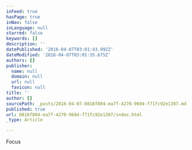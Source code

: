 ```yaml
---
inFeed: true
hasPage: true
inNav: false
inLanguage: null
starred: false
keywords: []
description: ''
datePublished: '2016-04-07T03:01:43.992Z'
dateModified: '2016-04-07T03:01:35.675Z'
authors: []
publisher:
  name: null
  domain: null
  url: null
  favicon: null
title: ''
author: []
sourcePath: _posts/2016-04-07-0816f804-ea7f-4270-9694-f71fc92e1307.md
published: true
url: 0816f804-ea7f-4270-9694-f71fc92e1307/index.html
_type: Article

---
```

Focus